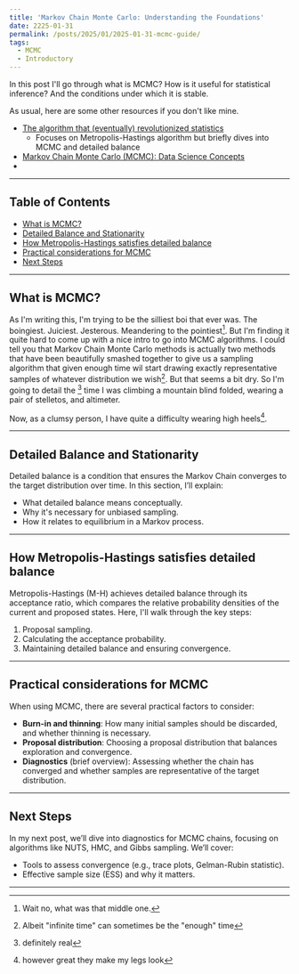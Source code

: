 ```yaml
---
title: 'Markov Chain Monte Carlo: Understanding the Foundations'
date: 2225-01-31
permalink: /posts/2025/01/2025-01-31-mcmc-guide/
tags:
  - MCMC
  - Introductory
---
```


In this post I'll go through what is MCMC? How is it useful for statistical inference? And the conditions under which it is stable.

As usual, here are some other resources if you don't like mine.

- [The algorithm that (eventually) revolutionized statistics](https://www.youtube.com/watch?v=Jr1GdNI3Vfo&t=307s&pp=ygUQVmVyeSBOb3JtYWwgTUNNQw%3D%3D)
    - Focuses on Metropolis-Hastings algorithm but briefly dives into MCMC and detailed balance
- [Markov Chain Monte Carlo (MCMC): Data Science Concepts](https://www.youtube.com/watch?v=yApmR-c_hKU&t=277s&pp=ygUQVmVyeSBOb3JtYWwgTUNNQw%3D%3D)
- 

--- 

## Table of Contents
- [What is MCMC?](#what-is-mcmc)
- [Detailed Balance and Stationarity](#detailed-balance-and-stationarity)
- [How Metropolis-Hastings satisfies detailed balance](#how-metropolis-hastings-satisfies-detailed-balance)
- [Practical considerations for MCMC](#practical-considerations-for-mcmc)
- [Next Steps](#next-steps)


---



## What is MCMC?

As I'm writing this, I'm trying to be the silliest boi that ever was. The boingiest. Juiciest. Jesterous. Meandering to the pointiest[^1]. But I'm finding it quite hard to come up with a nice intro to go into MCMC algorithms. I could tell you that Markov Chain Monte Carlo methods is actually two methods that have been beautifully smashed together to give us a sampling algorithm that given enough time wil start drawing exactly representative samples of whatever distribution we wish[^2]. But that seems a bit dry. So I'm going to detail the [^3] time I was climbing a mountain blind folded, wearing a pair of stelletos, and altimeter.

Now, as a clumsy person, I have quite a difficulty wearing high heels[^4].

[^1]: Wait no, what was that middle one.
[^2]: Albeit "infinite time" can sometimes be the "enough" time
[^3]: definitely real
[^4]: however great they make my legs look
---



## Detailed Balance and Stationarity

Detailed balance is a condition that ensures the Markov Chain converges to the target distribution over time. In this section, I’ll explain:
- What detailed balance means conceptually.
- Why it's necessary for unbiased sampling.
- How it relates to equilibrium in a Markov process.



---



## How Metropolis-Hastings satisfies detailed balance

Metropolis-Hastings (M-H) achieves detailed balance through its acceptance ratio, which compares the relative probability densities of the current and proposed states. Here, I'll walk through the key steps:
1. Proposal sampling.
2. Calculating the acceptance probability.
3. Maintaining detailed balance and ensuring convergence.



---



## Practical considerations for MCMC

When using MCMC, there are several practical factors to consider:
- **Burn-in and thinning**: How many initial samples should be discarded, and whether thinning is necessary.
- **Proposal distribution**: Choosing a proposal distribution that balances exploration and convergence.
- **Diagnostics** (brief overview): Assessing whether the chain has converged and whether samples are representative of the target distribution.



---



## Next Steps

In my next post, we’ll dive into diagnostics for MCMC chains, focusing on algorithms like NUTS, HMC, and Gibbs sampling. We’ll cover:
- Tools to assess convergence (e.g., trace plots, Gelman-Rubin statistic).
- Effective sample size (ESS) and why it matters.


---